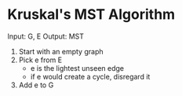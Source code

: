 # Kruskal's MST Algorithm

Input: G, E
Output: MST

 1. Start with an empty graph
 2. Pick e from E
    - e is the lightest unseen edge
    - if e would create a cycle, disregard it
 3. Add e to G



